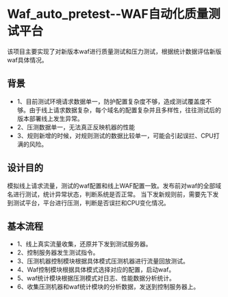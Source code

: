 # Waf_auto_pretest--WAF自动化质量测试平台
该项目主要实现了对新版本waf进行质量测试和压力测试，根据统计数据评估新版waf具体情况。
## 背景
* 1、目前测试环境请求数据单一，防护配置复杂度不够，造成测试覆盖度不够。由于线上请求数据复杂，每个域名的配置复杂并且多样性，往往测试后的版本部署线上发生异常。
* 2、压测数据单一，无法真正反映机器的性能
* 3、规则新增的时候，对规则测试的数据比较单一，可能会引起误拦、CPU打满的风险。

## 设计目的

模拟线上请求流量，测试的waf配置和线上WAF配置一致。发布前对waf的全部域名进行测试，统计异常状态，判断系统是否正常。
当下发新规则前，需要先下发到测试平台，平台进行压测，判断是否误拦和CPU变化情况。
## 基本流程
* 1、线上真实流量收集，还原并下发到测试服务器。
* 2、控制服务器发生测试指令。
* 3、压测机器控制模块根据具体模式压测机器进行流量回放测试。
* 4、Waf控制模块根据具体模式选择对应的配置，启动waf。
* 5、waf统计模块根据压测模式对日志、性能数据分析统计。
* 6、收集压测机器和waf统计模块的分析数据，发送到控制服务器上。



